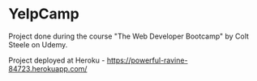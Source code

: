 # YelpCamp
Project done during the course "The Web Developer Bootcamp" by Colt Steele on Udemy.

Project deployed at Heroku -
https://powerful-ravine-84723.herokuapp.com/
